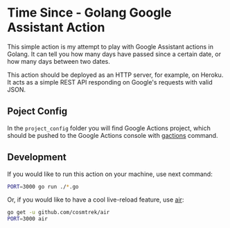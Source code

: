 # Time Since - Golang Google Assistant Action

This simple action is my attempt to play with Google Assistant actions in Golang. It can tell you how many days have passed since a certain date, or how many days between two dates.

This action should be deployed as an HTTP server, for example, on Heroku. It acts as a simple REST API responding on Google's requests with valid JSON.

## Poject Config

In the `project_config` folder you will find Google Actions project, which should be pushed to the Google Actions console with [gactions](https://developers.google.com/assistant/actionssdk/gactions) command.

## Development

If you would like to run this action on your machine, use next command:

```bash
PORT=3000 go run ./*.go
```

Or, if you would like to have a cool live-reload feature, use [air](https://github.com/cosmtrek/air):

```bash
go get -u github.com/cosmtrek/air
PORT=3000 air
```
